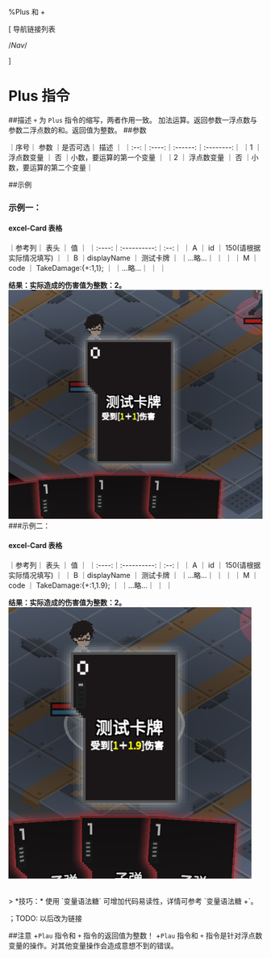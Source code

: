 
%Plus 和 +


[ 导航链接列表

/*Nav*/

]
# Plus 指令

##描述
`+` 为 `Plus` 指令的缩写，两者作用一致。
加法运算。返回参数一浮点数与参数二浮点数的和。返回值为整数。
##参数



｜序号｜ 参数 ｜是否可选｜          描述  ｜
｜:--:｜:----:｜:------:｜:--------:｜
｜1  ｜ 浮点数变量 ｜   否   ｜小数，要运算的第一个变量 ｜
｜2  ｜ 浮点数变量 ｜   否   ｜小数，要运算的第二个变量｜


##示例
### 示例一：
#### excel-Card 表格

｜参考列｜    表头    ｜ 值 ｜
｜:----:｜:----------:｜:--:｜
｜  A   ｜     id     ｜  150(请根据实际情况填写) ｜
｜  B   ｜displayName ｜  测试卡牌  ｜
｜…略…｜            ｜    ｜
｜  M   ｜    code    ｜  TakeDamage:{+:1,1};  ｜
｜…略…｜            ｜    ｜

**结果：实际造成的伤害值为整数：2。**![PlusSample1](plus~/Images~/PLUSSAMPLE1.png)
###示例二：
#### excel-Card 表格

｜参考列｜    表头    ｜ 值 ｜
｜:----:｜:----------:｜:--:｜
｜  A   ｜     id     ｜  150(请根据实际情况填写) ｜
｜  B   ｜displayName ｜  测试卡牌  ｜
｜…略…｜            ｜    ｜
｜  M   ｜    code    ｜  TakeDamage:{+:1,1.9};  ｜
｜…略…｜            ｜    ｜

**结果：实际造成的伤害值为整数：2。**![PlusSample2](plus~/Images~/PLUSSAMPLE2.png)

<br/>
> *技巧：* 使用 `变量语法糖` 可增加代码易读性，详情可参考 `变量语法糖 +`。

；TODO: 以后改为链接

##注意
+`Plau` 指令和 `+` 指令的返回值为整数！
+`Plau` 指令和 `+` 指令是针对浮点数变量的操作。对其他变量操作会造成意想不到的错误。

